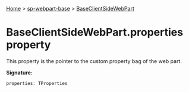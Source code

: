 <!-- docId=sp-webpart-base.baseclientsidewebpart.properties -->

[Home](./index.md) &gt; [sp-webpart-base](./sp-webpart-base.md) &gt; [BaseClientSideWebPart](./sp-webpart-base.baseclientsidewebpart.md)

# BaseClientSideWebPart.properties property

This property is the pointer to the custom property bag of the web part.

**Signature:**
```javascript
properties: TProperties
```
